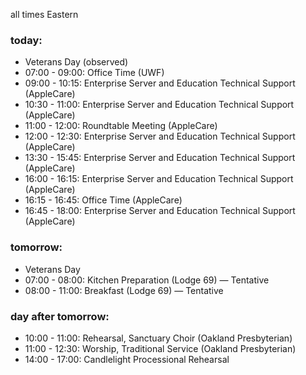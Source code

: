 all times Eastern

### today:

* Veterans Day (observed)
* 07:00 - 09:00: Office Time (UWF)
* 09:00 - 10:15: Enterprise Server and Education Technical Support (AppleCare)
* 10:30 - 11:00: Enterprise Server and Education Technical Support (AppleCare)
* 11:00 - 12:00: Roundtable Meeting (AppleCare)
* 12:00 - 12:30: Enterprise Server and Education Technical Support (AppleCare)
* 13:30 - 15:45: Enterprise Server and Education Technical Support (AppleCare)
* 16:00 - 16:15: Enterprise Server and Education Technical Support (AppleCare)
* 16:15 - 16:45: Office Time (AppleCare)
* 16:45 - 18:00: Enterprise Server and Education Technical Support (AppleCare)

### tomorrow:

* Veterans Day
* 07:00 - 08:00: Kitchen Preparation (Lodge 69) — Tentative
* 08:00 - 11:00: Breakfast (Lodge 69) — Tentative

### day after tomorrow:

* 10:00 - 11:00: Rehearsal, Sanctuary Choir (Oakland Presbyterian)
* 11:00 - 12:30: Worship, Traditional Service (Oakland Presbyterian)
* 14:00 - 17:00: Candlelight Processional Rehearsal
